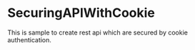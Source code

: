 # SecuringAPIWithCookie
This is sample to create rest api which are secured by cookie authentication.
